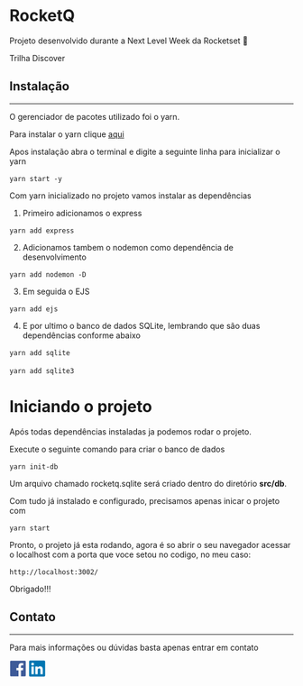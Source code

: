 # RocketQ 
Projeto desenvolvido durante a Next Level Week da Rocketset :rocket:

Trilha Discover



## Instalação
------
O gerenciador de pacotes utilizado foi o yarn.

Para instalar o yarn clique [aqui](https://classic.yarnpkg.com/en/docs/install)

Apos instalação abra o terminal e digite a seguinte linha para inicializar o yarn
```
yarn start -y 
```

Com yarn inicializado no projeto vamos instalar as dependências

1. Primeiro adicionamos o express

```
yarn add express 
```

2. Adicionamos tambem o nodemon como dependência de desenvolvimento  
```
yarn add nodemon -D
```

3. Em seguida o EJS
```
yarn add ejs 
```

4. E por ultimo o banco de dados  SQLite, lembrando que são duas dependências conforme abaixo
```
yarn add sqlite

yarn add sqlite3 
```


# Iniciando o projeto
Após todas dependências instaladas ja podemos rodar o projeto. 

Execute o seguinte comando para criar o banco de dados
```
yarn init-db
```
Um arquivo chamado rocketq.sqlite será criado dentro do diretório **src/db**. 

Com tudo já instalado e configurado, precisamos apenas inicar o projeto com
```
yarn start
```

Pronto, o projeto já esta rodando, agora é so abrir o seu navegador acessar o localhost com a porta que voce setou no codigo, no meu caso:
```
http://localhost:3002/
```

Obrigado!!! 


## Contato
----

Para mais informações ou dúvidas basta apenas entrar em contato

<a href="https://www.facebook.com/rafael.gomes.961pl/"><img src="https://raw.githubusercontent.com/devicons/devicon/master/icons/facebook/facebook-original.svg" width="30" heigth="30" alt="Rafael-facebook"></a>
<a href="https://www.linkedin.com/in/rafael-gomes-77ab23160/"><img src="https://raw.githubusercontent.com/devicons/devicon/master/icons/linkedin/linkedin-original.svg" width="30" heigth="30" alt="Rafael-linkedn"></a>



